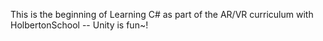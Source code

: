 This is the beginning of Learning C# as part of the AR/VR curriculum with HolbertonSchool -- Unity is fun~!
